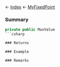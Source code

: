 ← [Index](Api-Index) ← [MyFixedPoint](VRage.MyFixedPoint)

### Summary

```csharp
private public MaxValue
```csharp

### Returns

### Example

### Remarks

